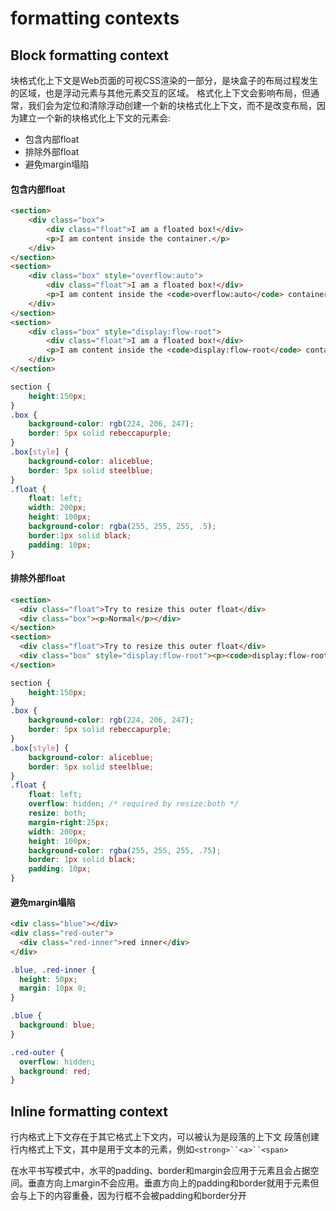 # formatting contexts

## Block formatting context

块格式化上下文是Web页面的可视CSS渲染的一部分，是块盒子的布局过程发生的区域，也是浮动元素与其他元素交互的区域。
格式化上下文会影响布局，但通常，我们会为定位和清除浮动创建一个新的块格式化上下文，而不是改变布局，因为建立一个新的块格式化上下文的元素会:
* 包含内部float
* 排除外部float
* 避免margin塌陷

#### 包含内部float

```html
<section>
    <div class="box">
        <div class="float">I am a floated box!</div>
        <p>I am content inside the container.</p>
    </div>
</section>
<section>
    <div class="box" style="overflow:auto">
        <div class="float">I am a floated box!</div>
        <p>I am content inside the <code>overflow:auto</code> container.</p>
    </div>
</section>
<section>
    <div class="box" style="display:flow-root">
        <div class="float">I am a floated box!</div>
        <p>I am content inside the <code>display:flow-root</code> container.</p>
    </div>
</section>
```

```css
section {
    height:150px;
}
.box {
    background-color: rgb(224, 206, 247);
    border: 5px solid rebeccapurple;
}
.box[style] {
    background-color: aliceblue;
    border: 5px solid steelblue;
}
.float {
    float: left;
    width: 200px;
    height: 100px;
    background-color: rgba(255, 255, 255, .5);
    border:1px solid black;
    padding: 10px;
}
```

#### 排除外部float

```html
<section>
  <div class="float">Try to resize this outer float</div>
  <div class="box"><p>Normal</p></div>
</section>
<section>
  <div class="float">Try to resize this outer float</div>
  <div class="box" style="display:flow-root"><p><code>display:flow-root</code><p></div>
</section>
```

```css
section {
    height:150px;
}
.box {
    background-color: rgb(224, 206, 247);
    border: 5px solid rebeccapurple;
}
.box[style] {
    background-color: aliceblue;
    border: 5px solid steelblue;
}
.float {
    float: left;
    overflow: hidden; /* required by resize:both */
    resize: both;
    margin-right:25px;
    width: 200px;
    height: 100px;
    background-color: rgba(255, 255, 255, .75);
    border: 1px solid black;
    padding: 10px;
}
```

#### 避免margin塌陷

```html
<div class="blue"></div>
<div class="red-outer">
  <div class="red-inner">red inner</div>
</div>
```

```css
.blue, .red-inner {
  height: 50px;
  margin: 10px 0;
}

.blue {
  background: blue;
}

.red-outer {
  overflow: hidden;
  background: red;
}
```



## Inline formatting context

行内格式上下文存在于其它格式上下文内，可以被认为是段落的上下文
段落创建行内格式上下文，其中是用于文本的元素，例如`<strong>``<a>``<span>`

在水平书写模式中，水平的padding、border和margin会应用于元素且会占据空间。垂直方向上margin不会应用。垂直方向上的padding和border就用于元素但会与上下的内容重叠，因为行框不会被padding和border分开